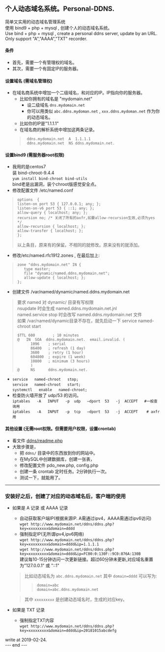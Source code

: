 ## 个人动态域名系统。Personal-DDNS.
简单又实用的动态域名管理系统  
使用 bind9 + php + mysql , 创建个人的动态域名系统。  
Use bind + php + mysql , create a personal ddns server, update by an URL. Only support "A","AAAA","TXT" recorder.  

#### 条件
- 首先，需要一个有管理权的域名。
- 其次，需要一个有固定IP的服务器。

#### 设置域名 (需域名管理权)
- 在域名商系统中增加一个二级域名，和对应的IP。IP指向你的服务器。
   -  比如你拥有的域名是 "mydomain.net"
      - 设二级域名 `dns.mydomain.net`
      - 你可以用类似 `abc.ddns.mydoman.net` , `xxx.ddns.mydoman.net` 作为你的动态域名。
   -  比如你的IP是"1.1.1.1"   
   -  在域名商的解析系统中增加这两条记录。
   > ```
   >  ddns.mydomain.net  A  1.1.1.1 
   >  ddns.mydomain.net  NS ddns.mydomain.net.  
   > ```

#### 设置bind9 (需服务器root权限)
   - 我用的是centos7   
     装 bind-chroot-9.4.4  
     `yum install bind-chroot bind-utils`   
     bind老是出漏洞，装个chroot版感觉安全点。
   - 修改配置文件 /etc/named.conf   
   > ```
   > options  {
   > listen-on port 53 { 127.0.0.1; any; };
   > listen-on-v6 port 53 { ::1; any; };
   > allow-query { localhost; any; };
   > recursion no; /* 关闭了所有的axfr,如要allow-recursion生效,必须为yes */
   > allow-recursion { localhost; };
   > allow-transfer { localhost; };
   > };
   > ```
   >  以上条目，原来有的保留。不相同的就修改。原来没有的就添加。
   - 修改/etc/named.rfc1912.zones , 在最后加上:
   > ```
   > zone "ddns.mydomain.net" IN {
   >    type master;
   >    file "dynamic/named.ddns.mydomain.net";
   >    allow-update { localhost; };
   > };
   > ```

   - 创建文件 /var/named/dynamic/named.ddns.mydomain.net 
   > 要求 named 对 dynamic/ 目录有写权限   
   > nsupdate 时会生成 named.ddns.mydomain.net.jnl   
   > named.service stop 时会改写 named.ddns.mydomain.net 文件   
   > 如果 /var/named/dynamic目录不存在，就先启动一下 service  named-chroot  start   
   > ```
   > $TTL 600        ; 10 minutes
   > @   IN  SOA  ddns.mydomain.net.  email.invalid. (
   >       1096    ; serial
   >       86400   ; refresh (1 day)
   >       3600    ; retry (1 hour)
   >       604800  ; expire (1 week)
   >       10800   ; minimum (3 hours)
   >       )
   > @     NS      ddns.mydomain.net.
   > ```
   - `service   named-chroot   stop;`  
     `service   named-chroot   start;`  
     `systemctl   enable   named-chroot;`  
   - 检查防火墙开放了 udp/53 的访问。   
     `iptables   -A   INPUT   -p  udp   –dport  53   -j  ACCEPT   #一般查询用 `   
     `iptables   -A   INPUT   -p  tcp   –dport  53   -j  ACCEPT    # axfr 用`   
   
#### 其他设置 (无需root权限。但需要用户权限，设置crontab)
- 看文件 [ddns/readme.php](ddns/readme.php)  
- 大致步骤是，
   * 把 `ddns/` 目录中的东西放到你的网站中。
   * 在MySQL中创建数据库，创建一张表，
   * 修改配置文件 pdo_new.php,  config.php
   * 创建一条 crontab 定时任务。2分钟执行一次。
   * 测试一下，就能用了。

------
### 安装好之后，创建了对应的动态域名后，客户端的使用
- 如果是 A 记录 或 AAAA 记录   
   - 自动获取客户端IP(根据来源IP. A需通过ipv4，AAAA需通过ipv6访问)  
  `wget http://www.mydomain.net/ddns/ddns.php?key=xxxxxxxxx&domain=dddd`   
   - 强制指定IP(无所谓ipv4,ipv6网络)  
  `wget http://www.mydomain.net/ddns/ddns.php?key=xxxxxxxxx&domain=dddd&ip=1.1.1.1`  
  `wget http://www.mydomain.net/ddns/ddns.php?key=xxxxxxxxx&domain=dddd&ip=FC00:0:130F::9C0:876A:130B`  
   建议每10-15分钟访问一次更新链接。超过60分钟未更新,对应域名重置为"127.0.0.1" 或 "::1"   
    > 比如动态域名为 `abc.ddns.mydomain.net` 其中 `domain=dddd` 可以写为:  
    >>  `domain=abc`  
    >>  `domain=abc.ddns.mydomain.net`  

    >  其中 `xxxxxxxxx` 是创建动态域名时，生成的对应key。

- 如果是 TXT 记录   
  - 强制指定TXT内容  
  `wget http://www.mydomain.net/ddns/ddns.php?key=xxxxxxxxx&domain=dddd&ip=20181015abcdefg`  
  
write at 2019-02-24.   
--- end ---
